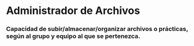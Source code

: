 # Administrador de Archivos
### Capacidad de subir/almacenar/organizar archivos o prácticas, según al grupo y equipo al que se pertenezca.

